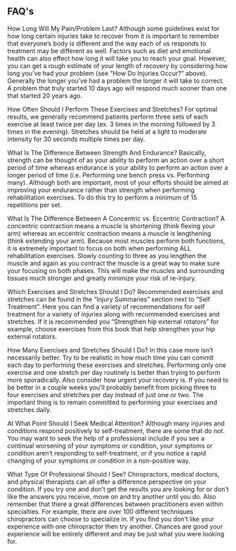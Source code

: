 
## FAQ's
How Long Will My Pain/Problem Last? Although some guidelines exist for how long certain injuries take to recover from it is important to remember that everyone’s body is different and the way each of us responds to treatment may be different as well.  Factors such as diet and emotional health can also effect how long it will take you to reach your goal.  However, you can get a rough estimate of your length of recovery by considering how long you’ve had your problem (see “How Do Injuries Occur?” above).  Generally the longer you’ve had a problem the longer it will take to correct.  A problem that truly started 10 days ago will respond much sooner than one that started 20 years ago.

How Often Should I Perform These Exercises and Stretches? For optimal results, we generally recommend patients perform three sets of each exercise at least twice per day (ex. 3 times in the morning followed by 3 times in the evening).  Stretches should be held at a light to moderate intensity for 30 seconds multiple times per day.  

What Is The Difference Between Strength And Endurance? Basically, strength can be thought of as your ability to perform an action over a short period of time whereas endurance is your ability to perform an action over a longer period of time (i.e. Performing one bench press vs. Performing many).  Although both are important, most of your efforts should be aimed at improving your endurance rather than strength when performing rehabilitation exercises.  To do this try to perform a minimum of 15 repetitions per set.

What Is The Difference Between A Concentric vs. Eccentric Contraction? A concentric contraction means a muscle is shortening (think flexing your arm) whereas an eccentric contraction means a muscle is lengthening (think extending your arm).  Because most muscles perform both functions, it is extremely important to focus on both when performing ALL rehabilitation exercises.  Slowly counting to three as you lengthen the muscle and again as you contract the muscle is a great way to make sure your focusing on both phases.  This will make the muscles and surrounding tissues much stronger and greatly minimize your risk of re-injury.

Which Exercises and Stretches Should I Do? Recommended exercises and stretches can be found in the “Injury Summaries” section next to “Self Treatment”.  Here you can find a variety of recommendations for self treatment for a variety of injuries along with recommended exercises and stretches.  If it is recommended you “Strengthen hip external rotators” for example, choose exercises from this book that help strengthen your hip external rotators.

How Many Exercises and Stretches Should I Do? In this case more isn’t necessarily better.  Try to be realistic in how much time you can commit each day to performing these exercises and stretches.  Performing only one exercise and one stretch per day routinely is better than trying to perform more sporadically.  Also consider how urgent your recovery is.  If you need to be better in a couple weeks you’ll probably benefit from picking three to four exercises and stretches per day instead of just one or two.  The important thing is to remain committed to performing your exercises and stretches daily.

At What Point Should I Seek Medical Attention? Although many injuries and conditions respond positively to self-treatment, there are some that do not.  You may want to seek the help of a professional include if you see a continual worsening of your symptoms or condition, your symptoms or condition aren’t responding to self-treatment, or if you notice a rapid changing of your symptoms or condition in a non-positive way.

What Type Of Professional Should I See? Chiropractors, medical doctors, and physical therapists can all offer a difference perspective on your condition.  If you try one and don’t get the results you are looking for or don’t like the answers you receive, move on and try another until you do.  Also remember that there a great differences between practitioners even within specialties.  For example, there are over 100 different techniques chiropractors can choose to specialize in.  If you find you don’t like your experience with one chiropractor then try another.  Chances are good your experience will be entirely different and may be just what you were looking for.